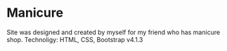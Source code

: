 # Manicure
Site was designed and created by myself for my friend who has manicure shop.
Technoligy: HTML, CSS, Bootstrap v4.1.3
